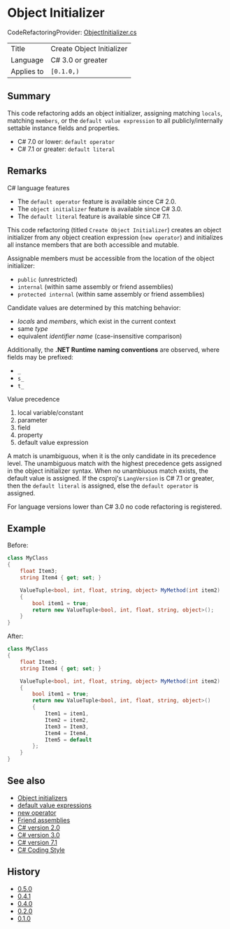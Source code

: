 # Object Initializer

CodeRefactoringProvider: [ObjectInitializer.cs](../../source/production/F0.Analyzers/CodeAnalysis/CodeRefactorings/ObjectInitializer.cs)

|            |                           |
|------------|---------------------------|
| Title      | Create Object Initializer |
| Language   | C# 3.0 or greater         |
| Applies to | `[0.1.0,)`                |

## Summary

This code refactoring adds an object initializer, assigning matching `locals`, matching `members`, or the `default value expression` to all publicly/internally settable instance fields and properties.
- C# 7.0 or lower: `default operator`
- C# 7.1 or greater: `default literal`

## Remarks

C# language features
- The `default operator` feature is available since C# 2.0.
- The `object initializer` feature is available since C# 3.0.
- The `default literal` feature is available since C# 7.1.

This code refactoring (titled `Create Object Initializer`) creates an object initializer from any object creation expression (`new operator`) and initializes all instance members that are both accessible and mutable.

Assignable members must be accessible from the location of the object initializer:
- `public` (unrestricted)
- `internal` (within same assembly or friend assemblies)
- `protected internal` (within same assembly or friend assemblies)

Candidate values are determined by this matching behavior:
- _locals_ and _members_, which exist in the current context
- same _type_
- equivalent _identifier name_ (case-insensitive comparison)

Additionally, the **.NET Runtime naming conventions** are observed, where fields may be prefixed:
- `_`
- `s_`
- `t_`

Value precedence
1. local variable/constant
2. parameter
3. field
4. property
5. default value expression

A match is unambiguous, when it is the only candidate in its precedence level.
The unambiguous match with the highest precedence gets assigned in the object initializer syntax.
When no unambiuous match exists, the default value is assigned.
If the csproj's `LangVersion` is C# 7.1 or greater, then the `default literal` is assigned, else the `default operator` is assigned.

For language versions lower than C# 3.0 no code refactoring is registered.

## Example

Before:
```cs
class MyClass
{
    float Item3;
    string Item4 { get; set; }

    ValueTuple<bool, int, float, string, object> MyMethod(int item2)
    {
        bool item1 = true;
        return new ValueTuple<bool, int, float, string, object>();
    }
}
```

After:
```cs
class MyClass
{
    float Item3;
    string Item4 { get; set; }

    ValueTuple<bool, int, float, string, object> MyMethod(int item2)
    {
        bool item1 = true;
        return new ValueTuple<bool, int, float, string, object>()
        {
            Item1 = item1,
            Item2 = item2,
            Item3 = Item3,
            Item4 = Item4,
            Item5 = default
        };
    }
}
```

## See also

- [Object initializers](https://docs.microsoft.com/en-us/dotnet/csharp/programming-guide/classes-and-structs/object-and-collection-initializers#object-initializers)
- [default value expressions](https://docs.microsoft.com/en-us/dotnet/csharp/language-reference/operators/default)
- [new operator](https://docs.microsoft.com/en-us/dotnet/csharp/language-reference/operators/new-operator)
- [Friend assemblies](https://docs.microsoft.com/en-us/dotnet/standard/assembly/friend)
- [C# version 2.0](https://docs.microsoft.com/en-us/dotnet/csharp/whats-new/csharp-version-history#c-version-20)
- [C# version 3.0](https://docs.microsoft.com/en-us/dotnet/csharp/whats-new/csharp-version-history#c-version-30)
- [C# version 7.1](https://docs.microsoft.com/en-us/dotnet/csharp/whats-new/csharp-version-history#c-version-71)
- [C# Coding Style](https://github.com/dotnet/runtime/blob/master/docs/coding-guidelines/coding-style.md)

## History

- [0.5.0](../../CHANGELOG.md#v050-2020-09-29)
- [0.4.1](../../CHANGELOG.md#v041-2020-07-11)
- [0.4.0](../../CHANGELOG.md#v040-2020-06-26)
- [0.2.0](../../CHANGELOG.md#v020-2020-05-21)
- [0.1.0](../../CHANGELOG.md#v010-2020-05-14)

